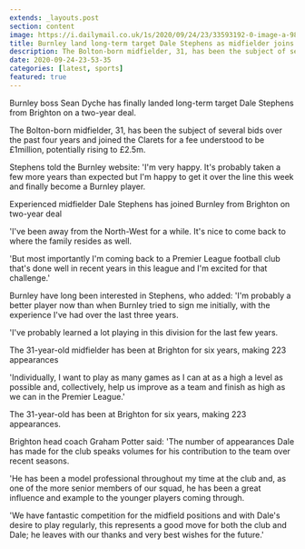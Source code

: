 ```yaml
---
extends: _layouts.post
section: content
image: https://i.dailymail.co.uk/1s/2020/09/24/23/33593192-0-image-a-98_1600987545405.jpg 
title: Burnley land long-term target Dale Stephens as midfielder joins from Brighton on two-year deal 
description: The Bolton-born midfielder, 31, has been the subject of several bids over the past four years and joined the Clarets for a fee understood to be £1million, potentially rising to £2.5m. 
date: 2020-09-24-23-53-35 
categories: [latest, sports] 
featured: true 
--- 
```

Burnley boss Sean Dyche has finally landed long-term target Dale Stephens from Brighton on a two-year deal.

The Bolton-born midfielder, 31, has been the subject of several bids over the past four years and joined the Clarets for a fee understood to be £1million, potentially rising to £2.5m. 

Stephens told the Burnley website: 'I'm very happy. It's probably taken a few more years than expected but I'm happy to get it over the line this week and finally become a Burnley player.

Experienced midfielder Dale Stephens has joined Burnley from Brighton on two-year deal

'I've been away from the North-West for a while. It's nice to come back to where the family resides as well.

'But most importantly I'm coming back to a Premier League football club that's done well in recent years in this league and I'm excited for that challenge.'

Burnley have long been interested in Stephens, who added: 'I'm probably a better player now than when Burnley tried to sign me initially, with the experience I've had over the last three years.

'I've probably learned a lot playing in this division for the last few years.

The 31-year-old midfielder has been at Brighton for six years, making 223 appearances

'Individually, I want to play as many games as I can at as a high a level as possible and, collectively, help us improve as a team and finish as high as we can in the Premier League.'

The 31-year-old has been at Brighton for six years, making 223 appearances. 

Brighton head coach Graham Potter said: 'The number of appearances Dale has made for the club speaks volumes for his contribution to the team over recent seasons.

'He has been a model professional throughout my time at the club and, as one of the more senior members of our squad, he has been a great influence and example to the younger players coming through.

'We have fantastic competition for the midfield positions and with Dale's desire to play regularly, this represents a good move for both the club and Dale; he leaves with our thanks and very best wishes for the future.'

